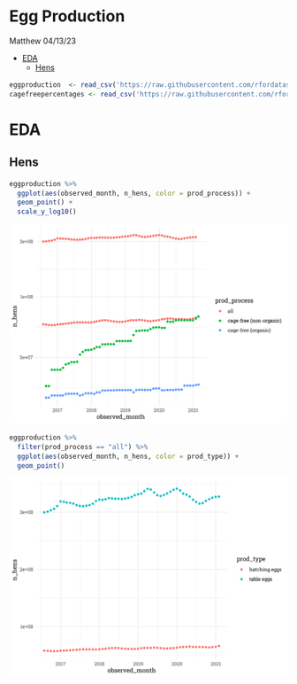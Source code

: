 Egg Production
================
Matthew
04/13/23

- <a href="#eda" id="toc-eda">EDA</a>
  - <a href="#hens" id="toc-hens">Hens</a>

``` r
eggproduction  <- read_csv('https://raw.githubusercontent.com/rfordatascience/tidytuesday/master/data/2023/2023-04-11/egg-production.csv')
cagefreepercentages <- read_csv('https://raw.githubusercontent.com/rfordatascience/tidytuesday/master/data/2023/2023-04-11/cage-free-percentages.csv')
```

# EDA

## Hens

``` r
eggproduction %>% 
  ggplot(aes(observed_month, n_hens, color = prod_process)) +
  geom_point() +
  scale_y_log10()
```

![](Egg-Production_files/figure-gfm/unnamed-chunk-2-1.png)<!-- -->

``` r
eggproduction %>% 
  filter(prod_process == "all") %>% 
  ggplot(aes(observed_month, n_hens, color = prod_type)) +
  geom_point()
```

![](Egg-Production_files/figure-gfm/unnamed-chunk-2-2.png)<!-- -->
